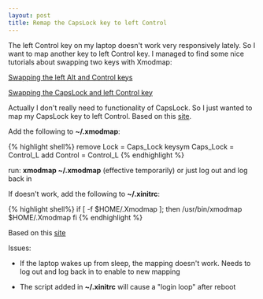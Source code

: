 ```yaml
---
layout: post
title: Remap the CapsLock key to left Control
---
```

The left Control key on my laptop doesn't work very responsively lately. So I want to map another key to left Control key. I managed to find some nice tutorials about swapping two keys with Xmodmap:

[Swapping the left Alt and Control keys](https://earthviaradio.wordpress.com/2012/02/06/swapping-the-left-alt-and-ctrl-keys-in-ubuntu-11-10/)

[Swapping the CapsLock and left Control key](http://www.cnblogs.com/lzhskywalker/archive/2012/07/20/2600854.html)

Actually I don't really need to functionality of CapsLock. So I just wanted to map my CapsLock key to left Control. Based on this [site](http://unix.stackexchange.com/questions/114022/map-caps-lock-to-control-in-linux-mint). 

Add the following to **~/.xmodmap**:

{% highlight shell%}
remove Lock = Caps_Lock
keysym Caps_Lock = Control_L
add Control = Control_L
{% endhighlight %}

run: **xmodmap ~/.xmodmap** (effective temporarily) or just log out and log back in

If doesn't work, add the following to **~/.xinitrc**:

{% highlight shell%}
if [ -f $HOME/.Xmodmap ]; then
  /usr/bin/xmodmap $HOME/.Xmodmap
fi
{% endhighlight %}

Based on this [site](http://askubuntu.com/questions/321510/set-context-menu-key-to-function-as-right-control)

Issues:

* If the laptop wakes up from sleep, the mapping doesn't work. Needs to log out and log back in to enable to new mapping

* The script added in **~/.xinitrc** will cause a "login loop" after reboot